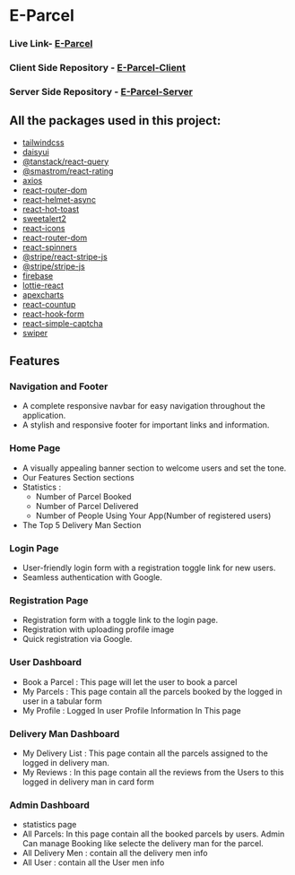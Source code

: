 # E-Parcel
### Live Link-  [E-Parcel](https://e-parcel-f5214.web.app/) 


### Client Side Repository - [E-Parcel-Client](https://github.com/ohidursohag/E-Parcel-Client)
### Server Side Repository - [E-Parcel-Server](https://github.com/ohidursohag/E-Parcel-Server)

## All the packages used in this project:
- [tailwindcss](https://tailwindcss.com/)
- [daisyui](https://daisyui.com/)
- [@tanstack/react-query](https://www.npmjs.com/package/@tanstack/react-query)
- [@smastrom/react-rating](https://react-rating-buo7.onrender.com/#basic_usage_ro)
- [axios](https://www.npmjs.com/package/axios)
- [react-router-dom](https://reactrouter.com/)
- [react-helmet-async](https://www.npmjs.com/package/react-helmet-async)
- [react-hot-toast](https://www.npmjs.com/package/react-hot-toast)
- [sweetalert2](https://sweetalert2.github.io/)
- [react-icons](https://www.npmjs.com/package/react-icons)
- [react-router-dom](https://www.npmjs.com/package/react-router-dom)
- [react-spinners](https://www.npmjs.com/package/react-spinners)
- [@stripe/react-stripe-js](https://www.npmjs.com/package/@stripe/react-stripe-js)
- [@stripe/stripe-js](https://www.npmjs.com/package/@stripe/stripe-js)
- [firebase](https://www.npmjs.com/package/firebase)
- [lottie-react](https://www.npmjs.com/package/lottie-react)
- [apexcharts](https://apexcharts.com/)
- [react-countup](https://www.npmjs.com/package/react-countup)
- [react-hook-form](https://react-hook-form.com/)
- [react-simple-captcha](https://www.npmjs.com/package/react-simple-captcha)
- [swiper](https://swiperjs.com/)

## Features

### Navigation and Footer
- A complete responsive navbar for easy navigation throughout the application.
- A stylish and responsive footer for important links and information.

### Home Page
- A visually appealing banner section to welcome users and set the tone.
- Our Features Section sections
- Statistics :
  - Number of Parcel Booked
  - Number of Parcel Delivered
  - Number of People Using Your App(Number of registered users)
-  The Top 5 Delivery Man Section 

### Login Page
- User-friendly login form with a registration toggle link for new users.
- Seamless authentication with Google.


### Registration Page
- Registration form with a toggle link to the login page.
- Registration with uploading profile image
- Quick registration via Google.

### User Dashboard
- Book a Parcel : This page will let the user to book a parcel
- My Parcels : This page contain all the parcels booked by the logged in
user in a tabular form
- My Profile : Logged In user Profile Information In This page

### Delivery Man Dashboard
- My Delivery List : This page contain all the parcels assigned to
the logged in delivery man. 
- My Reviews : In this page contain all the reviews from the
Users to this logged in delivery man in card form

### Admin Dashboard
- statistics page
- All Parcels: In this page contain all the booked parcels by users. Admin Can manage Booking like selecte the delivery man for the parcel.
- All Delivery Men : contain all the delivery men info
- All User : contain all the User men info




